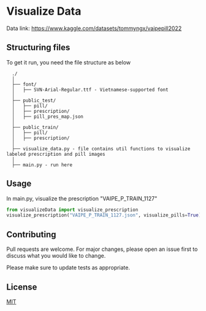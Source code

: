 # Visualize Data

Data link: https://www.kaggle.com/datasets/tommyngx/vaipepill2022
## Structuring files
To get it run, you need the file structure as below
```
  ./
  │
  ├── font/ 
  │   ├── SVN-Arial-Regular.ttf - Vietnamese-supported font
  │
  ├── public_test/ 
  │   ├── pill/
  │   ├── prescription/
  │   ├── pill_pres_map.json
  │
  ├── public_train/ 
  │   ├── pill/
  │   ├── prescription/
  │
  ├── visualize_data.py - file contains util functions to visualize labeled prescription and pill images   
  │
  ├── main.py - run here

```

## Usage
In main.py, visualize the prescription "VAIPE_P_TRAIN_1127"

```python
from visualizeData import visualize_prescription
visualize_prescription("VAIPE_P_TRAIN_1127.json", visualize_pills=True)
```

## Contributing
Pull requests are welcome. For major changes, please open an issue first to discuss what you would like to change.

Please make sure to update tests as appropriate.

## License
[MIT](https://choosealicense.com/licenses/mit/)
